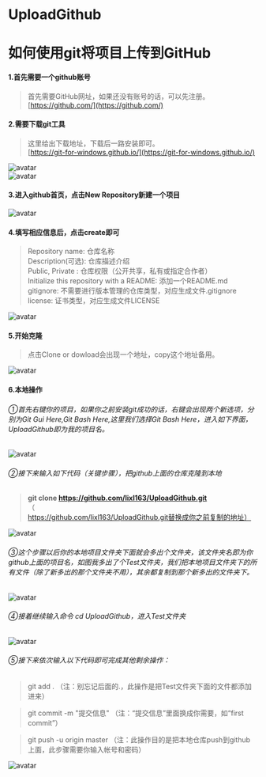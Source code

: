 # UploadGithub

# 如何使用git将项目上传到GitHub

#### 1.首先需要一个github账号
>首先需要GitHub网址，如果还没有账号的话，可以先注册。  
>[https://github.com/](https://github.com/)

#### 2.需要下载git工具
>这里给出下载地址，下载后一路安装即可。  
>[https://git-for-windows.github.io/](https://git-for-windows.github.io/)  

![avatar](/imgs/1.png)  
![avatar](/imgs/2.png)

#### 3.进入github首页，点击New Repository新建一个项目
![avatar](/imgs/3.png)

#### 4.填写相应信息后，点击create即可
>Repository name: 仓库名称  
>Description(可选): 仓库描述介绍  
>Public, Private : 仓库权限（公开共享，私有或指定合作者）  
>Initialize this repository with a README: 添加一个README.md  
>gitignore: 不需要进行版本管理的仓库类型，对应生成文件.gitignore  
>license: 证书类型，对应生成文件LICENSE  

![avatar](/imgs/4.png)

#### 5.开始克隆
>点击Clone or dowload会出现一个地址，copy这个地址备用。 
 
![avatar](/imgs/5.png)

#### 6.本地操作
###### ①首先右键你的项目，如果你之前安装git成功的话，右键会出现两个新选项，分别为Git Gui Here,Git Bash Here,这里我们选择Git Bash Here，进入如下界面，UploadGithub即为我的项目名。
![avatar](/imgs/6.png)

###### ②接下来输入如下代码（关键步骤），把github上面的仓库克隆到本地  
>**git clone https://github.com/lixl163/UploadGithub.git**
>（https://github.com/lixl163/UploadGithub.git替换成你之前复制的地址）   

![avatar](/imgs/7.png) 

###### ③这个步骤以后你的本地项目文件夹下面就会多出个文件夹，该文件夹名即为你github上面的项目名，如图我多出了个Test文件夹，我们把本地项目文件夹下的所有文件（除了新多出的那个文件夹不用），其余都复制到那个新多出的文件夹下。  
![avatar](/imgs/8.png)   

###### ④接着继续输入命令 cd UploadGithub，进入Test文件夹  
![avatar](/imgs/9.png)   


###### ⑤接下来依次输入以下代码即可完成其他剩余操作：  
>git add .  （注：别忘记后面的.，此操作是把Test文件夹下面的文件都添加进来）  

>git commit  -m  "提交信息"  （注：“提交信息”里面换成你需要，如“first commit”）  

>git push -u origin master   （注：此操作目的是把本地仓库push到github上面，此步骤需要你输入帐号和密码）  
 
![avatar](/imgs/10.png)  
